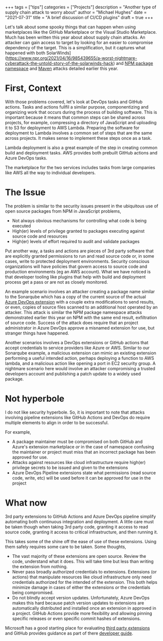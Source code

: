 +++
tags = ["tips"]
categories = ["Projects"]
description = "Another type of supply chain attack to worry about"
author = "Michael Hughes"
date = "2021-07-31"
title = "A brief discussion of CI/CD plugins"
draft = true
+++

Let's talk about some spooky things that can happen when using marketplaces like the GitHub Marketplace or the Visual Studio Marketplace. Much has been written
this year about about supply chain attacks. An attacker can gain access to target by looking for an easier to compromise dependency of the target. This is a 
simplification, but it captures what happened with both SolarWinds](https://www.npr.org/2021/04/16/985439655/a-worst-nightmare-cyberattack-the-untold-story-of-the-solarwinds-hack) and [NPM package namespace](https://blog.sonatype.com/dependency-hijacking-software-supply-chain-attack-hits-more-than-35-organizations) and [Maven](https://blog.sonatype.com/malware-removed-from-maven-central) attacks detailed earlier this year.

<!--more-->

# First, Context

With those problems covered, let's look at DevOps tasks and GitHub actions. Tasks and actions fullfil a similar purpose, componentizing and organizing work
that occurs during the process of building software. This is important because it means that common steps can be shared across projects, for example, compressing 
a directory of JavaScript and uploading it to S3 for deployment to AWS Lambda. Preparing the software for deployment to Lambda involves a common set of steps that are
the same across projects. It makes sense to implement these steps once as a task.

Lambda deployment is also a great example of the step in creating common build and deployment tasks. AWS provides both prebuilt GitHub actions and Azure DevOps tasks.

The marketplace for the two services includes tasks from large companies like AWS all the way to individual developers.

# The Issue

The problem is similar to the security issues present in the ubiquitous use of open source packages from NPM in JavaScript problems,

- Not always obvious mechanisms for controlling what code is being executed
- High(er) levels of privilege granted to packages executing against source code and resources
- High(er) levels of effort required to audit and validate packages

Put another way, a tasks and actions are pieces of 3rd party software that are explicitly granted permissions to run and read source code or, in some cases, write to protected deployment environments. Security conscious organizations will have policies that govern access to source code and production environments (eg an AWS account). What we have noticed is that developer tooling like plugins that help with build and deployment process get a pass or are not as closely monitored.

An example scenario involves an attacker creating a package name similar to the Sonarqube which has a copy of the current source of the actual [Azure DevOps extension](https://github.com/SonarSource/sonar-scanner-vsts) with a couple extra modifications to send results, or even, copies of source files scanned to an additional host operated by an attacker. This attack is similar the NPM package namespace attacks demonstrated earlier this year on NPM with the same end result, exfiltration of source code. Success of the
attack does require that an project administrator in Azure DevOps approve a misnamed extension for use, but stranger things have happened.

Another scenarios involves a DevOps extensions or GitHub actions that accept credentials to service providers like Azure or AWS. Similar to our Sonarqube example, a malicious extension can mimic an existing extension performing a useful intended action, perhaps deploying a function to AWS lambda, and a malicious action like opening a port in EC2 security group. A nightmare scenario here would involve an attacker compromising a trusted developers account and publishing a patch update to a widely used package.

# Not hyperbole

I do not like security hyperbole. So, it is important to note that attacks involving pipeline extensions like GitHub Actions and DevOps do require multiple elements to align in order to be successful.

For example,

- A package maintainer must be compromised on both GitHub and Azure's extension marketplace _or_ in the case of namespace confusing the maintainer or project must miss that an incorrect package has been approved for use.
- Attacks against resources like cloud infrastructure require high(er) privilege secrets to be issued and given to the extensions
- Azure DevOps Pipeline extensions state what permissions (read source code, write, etc) will be used before it can be approved for use in the project

# What now

3rd party extensions to GitHub Actions and Azure DevOps pipeline simplify automating both continuous integration and deployment. A little care must be taken though when taking 3rd party code, granting it access to read source code, granting it access to critical infrastructure, and then running it.

This takes some of the shine off the ease of use of these extensions. Using them safely requires some care to be taken. Some thoughts,

- The vast majority of these extensions are open source. Review the code, understand what it does. This will take time but less than writing the extension from nothing.
- Never pass broadly authorized credentials to extensions. Extensions (or actions) that manipulate resources like cloud infrastructure only need credentials authorized for the intended of the extension. This both helps minimize damage in cases of either the extensions *or* the credentials being compromised.
- Do not blindly accept version updates. Unfortunately, Azure DevOps makes this hard because patch version updates to extensions are automatically distributed and installed once an extension in approved in a project. GitHub Actions provide more flexibility and allowing pinning specific releases or even specific commit hashes of extensions.

Microsoft has a good starting place for evaluating [third party extensions](https://docs.microsoft.com/en-us/azure/devops/marketplace/trust?view=azure-devops) and GitHub provides guidance as part of there [developer guide](https://docs.github.com/en/actions/learn-github-actions/security-hardening-for-github-actions#using-third-party-actions).